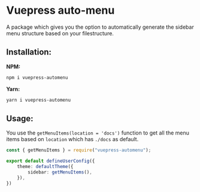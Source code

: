 # Vuepress auto-menu

A package which gives you the option to automatically generate the sidebar menu structure based on your filestructure.

## Installation:

**NPM:**
```bash
npm i vuepress-automenu
```

**Yarn:**
```bash
yarn i vuepress-automenu
```

## Usage:
You use the `getMenuItems(location = 'docs')` function to get all the menu items based on `location` which has `./docs` as default.

```ts
const { getMenuItems } = require("vuepress-automenu");

export default defineUserConfig({
    theme: defaultTheme({
        sidebar: getMenuItems(),
    }),
})
```
